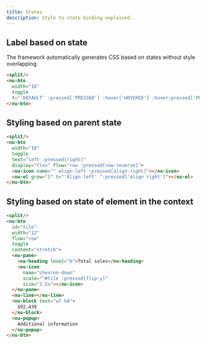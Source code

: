```yaml
---
title: States
description: Style to state binding explained.
---
```


## Label based on state

The framework automatically generates CSS based on states without style overlapping.

```html
<split/>
<nu-btn
  width="16"
  toggle
  t="'DEFAULT' :pressed['PRESSED'] :hover['HOVERED'] :hover:pressed['PRESSED & HOVERED']">
</nu-btn>
```

## Styling based on parent state

```html
<split/>
<nu-btn
  width="10"
  toggle
  text="left :pressed[right]"
  display="flex" flow="row :pressed[row-reverse]">
  <nu-icon name="^ align-left :pressed[align-right]"></nu-icon>
  <nu-el grow="1" t="'Align left' ^:pressed['Align right']"></nu-el>
</nu-btn>
```

## Styling based on state of element in the context

```html
<split/>
<nu-btn
  id="tile"
  width="12"
  flow="row"
  toggle
  content="stretch">
  <nu-pane>
    <nu-heading level="6">Total sales</nu-heading>
    <nu-icon
      name="chevron-down"
      scale="^#tile :pressed[flip-y]"
      size="2.5x"></nu-icon>
  </nu-pane>
  <nu-line></nu-line>
  <nu-block text="w7 h4">
    $92,439
  </nu-block>
  <nu-popup>
    Additional information
  </nu-popup>
</nu-btn>
```
